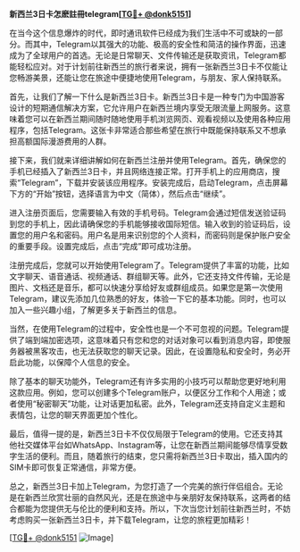 **新西兰3日卡怎麽註冊telegram[[TG💪+ @donk5151](https://t.me/s/donk5151)]**

在当今这个信息爆炸的时代，即时通讯软件已经成为我们生活中不可或缺的一部分。而其中，Telegram以其强大的功能、极高的安全性和简洁的操作界面，迅速成为了全球用户的首选。无论是日常聊天、文件传输还是获取资讯，Telegram都能轻松应对。对于计划前往新西兰的旅行者来说，拥有一张新西兰3日卡不仅能让您畅游美景，还能让您在旅途中便捷地使用Telegram，与朋友、家人保持联系。

首先，让我们了解一下什么是新西兰3日卡。新西兰3日卡是一种专门为中国游客设计的短期通信解决方案，它允许用户在新西兰境内享受无限流量上网服务。这意味着您可以在新西兰期间随时随地使用手机浏览网页、观看视频以及使用各种应用程序，包括Telegram。这张卡非常适合那些希望在旅行中既能保持联系又不想承担高额国际漫游费用的人群。

接下来，我们就来详细讲解如何在新西兰注册并使用Telegram。首先，确保您的手机已经插入了新西兰3日卡，并且网络连接正常。打开手机上的应用商店，搜索“Telegram”，下载并安装该应用程序。安装完成后，启动Telegram，点击屏幕下方的“开始”按钮，选择语言为中文（简体），然后点击“继续”。

进入注册页面后，您需要输入有效的手机号码。Telegram会通过短信发送验证码到您的手机上，因此请确保您的手机能够接收国际短信。输入收到的验证码后，设置您的用户名和密码。用户名是用来识别您的个人资料，而密码则是保护账户安全的重要手段。设置完成后，点击“完成”即可成功注册。

注册完成后，您就可以开始使用Telegram了。Telegram提供了丰富的功能，比如文字聊天、语音通话、视频通话、群组聊天等。此外，它还支持文件传输，无论是图片、文档还是音乐，都可以快速分享给好友或群组成员。如果您是第一次使用Telegram，建议先添加几位熟悉的好友，体验一下它的基本功能。同时，也可以加入一些兴趣小组，了解更多关于新西兰的信息。

当然，在使用Telegram的过程中，安全性也是一个不可忽视的问题。Telegram提供了端到端加密选项，这意味着只有您和您的对话对象可以看到消息内容，即使服务器被黑客攻击，也无法获取您的聊天记录。因此，在设置隐私和安全时，务必开启此功能，以保障个人信息的安全。

除了基本的聊天功能外，Telegram还有许多实用的小技巧可以帮助您更好地利用这款应用。例如，您可以创建多个Telegram账户，以便区分工作和个人用途；或者使用“秘密聊天”功能，让对话更加私密。此外，Telegram还支持自定义主题和表情包，让您的聊天界面更加个性化。

最后，值得一提的是，新西兰3日卡不仅仅局限于Telegram的使用。它还支持其他社交媒体平台如WhatsApp、Instagram等，让您在新西兰期间能够尽情享受数字生活的便利。而且，随着旅行的结束，您只需将新西兰3日卡取出，插入国内的SIM卡即可恢复正常通信，非常方便。

总之，新西兰3日卡加上Telegram，为您打造了一个完美的旅行伴侣组合。无论是在新西兰欣赏壮丽的自然风光，还是在旅途中与亲朋好友保持联系，这两者的结合都能为您提供无与伦比的便利和支持。所以，下次当您计划前往新西兰时，不妨考虑购买一张新西兰3日卡，并下载Telegram，让您的旅程更加精彩！

[[TG💪+ @donk5151](https://t.me/s/donk5151) ![Image](https://i.postimg.cc/rwNCRYN7/Snipaste-2025-04-30-17-27-05.png)]